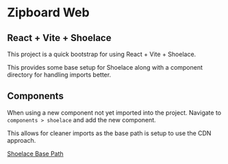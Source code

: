 # Zipboard Web

## React + Vite + Shoelace

This project is a quick bootstrap for using React + Vite + Shoelace.

This provides some base setup for Shoelace along with a component directory for handling imports better.

## Components
When using a new component not yet imported into the project. Navigate to `components > shoelace` and add the new component.

This allows for cleaner imports as the base path is setup to use the CDN approach.

[Shoelace Base Path](https://shoelace.style/getting-started/installation#setting-the-base-path)